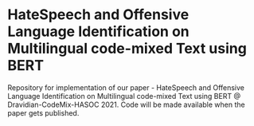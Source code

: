 # HateSpeech and Offensive Language Identification on Multilingual code-mixed Text using BERT

Repository for implementation of our paper - HateSpeech and Offensive Language Identification on Multilingual code-mixed Text using BERT @ Dravidian-CodeMix-HASOC 2021. Code will be made available when the paper gets published.
